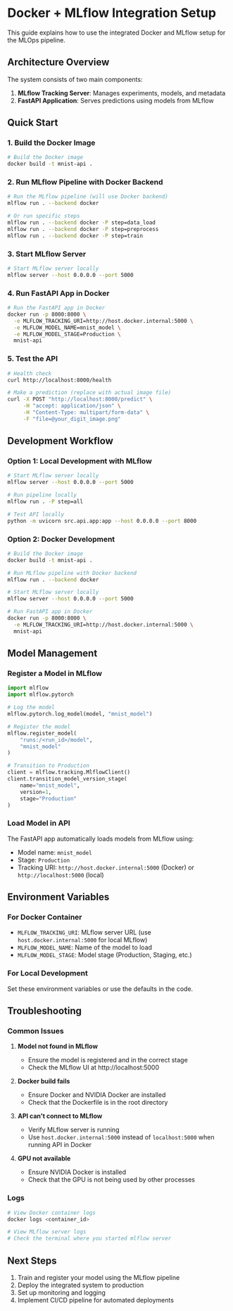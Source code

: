 # Docker + MLflow Integration Setup

This guide explains how to use the integrated Docker and MLflow setup for the MLOps pipeline.

## Architecture Overview

The system consists of two main components:
1. **MLflow Tracking Server**: Manages experiments, models, and metadata
2. **FastAPI Application**: Serves predictions using models from MLflow

## Quick Start

### 1. Build the Docker Image

```bash
# Build the Docker image
docker build -t mnist-api .
```

### 2. Run MLflow Pipeline with Docker Backend

```bash
# Run the MLflow pipeline (will use Docker backend)
mlflow run . --backend docker

# Or run specific steps
mlflow run . --backend docker -P step=data_load
mlflow run . --backend docker -P step=preprocess
mlflow run . --backend docker -P step=train
```

### 3. Start MLflow Server

```bash
# Start MLflow server locally
mlflow server --host 0.0.0.0 --port 5000
```

### 4. Run FastAPI App in Docker

```bash
# Run the FastAPI app in Docker
docker run -p 8000:8000 \
  -e MLFLOW_TRACKING_URI=http://host.docker.internal:5000 \
  -e MLFLOW_MODEL_NAME=mnist_model \
  -e MLFLOW_MODEL_STAGE=Production \
  mnist-api
```

### 5. Test the API

```bash
# Health check
curl http://localhost:8000/health

# Make a prediction (replace with actual image file)
curl -X POST "http://localhost:8000/predict" \
     -H "accept: application/json" \
     -H "Content-Type: multipart/form-data" \
     -F "file=@your_digit_image.png"
```

## Development Workflow

### Option 1: Local Development with MLflow
```bash
# Start MLflow server locally
mlflow server --host 0.0.0.0 --port 5000

# Run pipeline locally
mlflow run . -P step=all

# Test API locally
python -m uvicorn src.api.app:app --host 0.0.0.0 --port 8000
```

### Option 2: Docker Development
```bash
# Build the Docker image
docker build -t mnist-api .

# Run MLflow pipeline with Docker backend
mlflow run . --backend docker

# Start MLflow server locally
mlflow server --host 0.0.0.0 --port 5000

# Run FastAPI app in Docker
docker run -p 8000:8000 \
  -e MLFLOW_TRACKING_URI=http://host.docker.internal:5000 \
  mnist-api
```

## Model Management

### Register a Model in MLflow
```python
import mlflow
import mlflow.pytorch

# Log the model
mlflow.pytorch.log_model(model, "mnist_model")

# Register the model
mlflow.register_model(
    "runs:/<run_id>/model",
    "mnist_model"
)

# Transition to Production
client = mlflow.tracking.MlflowClient()
client.transition_model_version_stage(
    name="mnist_model",
    version=1,
    stage="Production"
)
```

### Load Model in API
The FastAPI app automatically loads models from MLflow using:
- Model name: `mnist_model`
- Stage: `Production`
- Tracking URI: `http://host.docker.internal:5000` (Docker) or `http://localhost:5000` (local)

## Environment Variables

### For Docker Container
- `MLFLOW_TRACKING_URI`: MLflow server URL (use `host.docker.internal:5000` for local MLflow)
- `MLFLOW_MODEL_NAME`: Name of the model to load
- `MLFLOW_MODEL_STAGE`: Model stage (Production, Staging, etc.)

### For Local Development
Set these environment variables or use the defaults in the code.

## Troubleshooting

### Common Issues

1. **Model not found in MLflow**
   - Ensure the model is registered and in the correct stage
   - Check the MLflow UI at http://localhost:5000

2. **Docker build fails**
   - Ensure Docker and NVIDIA Docker are installed
   - Check that the Dockerfile is in the root directory

3. **API can't connect to MLflow**
   - Verify MLflow server is running
   - Use `host.docker.internal:5000` instead of `localhost:5000` when running API in Docker

4. **GPU not available**
   - Ensure NVIDIA Docker is installed
   - Check that the GPU is not being used by other processes

### Logs
```bash
# View Docker container logs
docker logs <container_id>

# View MLflow server logs
# Check the terminal where you started mlflow server
```

## Next Steps

1. Train and register your model using the MLflow pipeline
2. Deploy the integrated system to production
3. Set up monitoring and logging
4. Implement CI/CD pipeline for automated deployments 